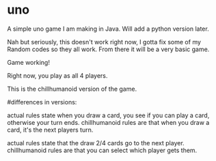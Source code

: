 # uno
A simple uno game I am making in Java. Will add a python version later. 

Nah but seriously, this doesn't work right now, I gotta fix some of my Random codes so they all work. From there it will be a very basic game.

Game working!

Right now, you play as all 4 players. 

This is the chillhumanoid version of the game. 

#differences in versions:

actual rules state when you draw a card, you see if you can play a card, otherwise your turn ends. 
chillhumanoid rules are that when you draw a card, it's the next players turn. 

actual rules state that the draw 2/4 cards go to the next player. 
chillhumanoid rules are that you can select which player gets them. 
